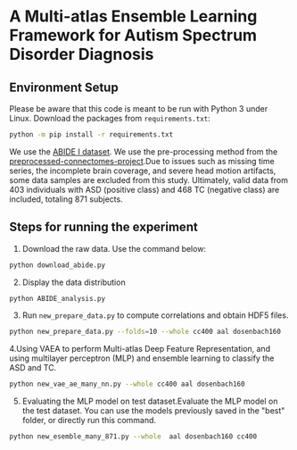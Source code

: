 # A Multi-atlas Ensemble Learning Framework for Autism Spectrum Disorder Diagnosis
## Environment Setup

Please be aware that this code is meant to be run with Python 3 under Linux. Download the packages from `requirements.txt`:

```bash
python -m pip install -r requirements.txt
```
We use the [ABIDE I dataset](http://fcon_1000.projects.nitrc.org/indi/abide/). We use the pre-processing method from the [preprocessed-connectomes-project](https://github.com/preprocessed-connectomes-project/abide).Due to issues such as missing time series, the incomplete brain coverage, and severe head motion artifacts, some data samples are excluded from this study. Ultimately, valid data from 403 individuals with ASD (positive class) and 468 TC (negative class) are included, totaling 871 subjects.
## Steps for running the experiment

1. Download the raw data.
Use the command below:

```bash
python download_abide.py
```
2. Display the data distribution

```bash
python ABIDE_analysis.py
```
3. Run `new_prepare_data.py` to compute correlations and obtain HDF5 files.
```bash
python new_prepare_data.py --folds=10 --whole cc400 aal dosenbach160
```
4.Using VAEA to perform Multi-atlas Deep Feature Representation, and using multilayer perceptron (MLP) and ensemble learning to classify the ASD and TC.
```bash
python new_vae_ae_many_nn.py --whole cc400 aal dosenbach160
```
5. Evaluating the MLP model on test dataset.Evaluate the MLP model on the test dataset. You can use the models previously saved in the "best" folder, or directly run this command.
```bash
python new_esemble_many_871.py --whole  aal dosenbach160 cc400
```


